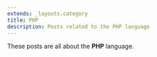 ```yaml
---
extends: _layouts.category
title: PHP
description: Posts related to the PHP language
---
```


These posts are all about the **PHP** language.
